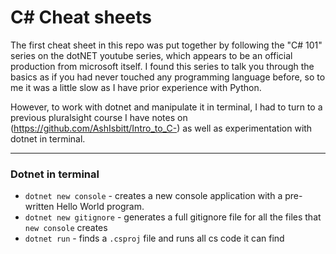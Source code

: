 # C# Cheat sheets

The first cheat sheet in this repo was put together by following the "C# 101" series on the 
dotNET youtube series, which appears to be an official production from microsoft itself. I found
this series to talk you through the basics as if you had never touched any programming language
before, so to me it was a little slow as I have prior experience with Python. 

However, to work with dotnet and manipulate it in terminal, I had to turn to a previous pluralsight
course I have notes on (https://github.com/AshIsbitt/Intro_to_C-) as well as experimentation with
dotnet in terminal. 

---

### Dotnet in terminal

* `dotnet new console` - creates a new console application with a pre-written Hello World program.
* `dotnet new gitignore` - generates a full gitignore file for all the files that `new console`
creates
* `dotnet run` - finds a `.csproj` file and runs all cs code it can find
